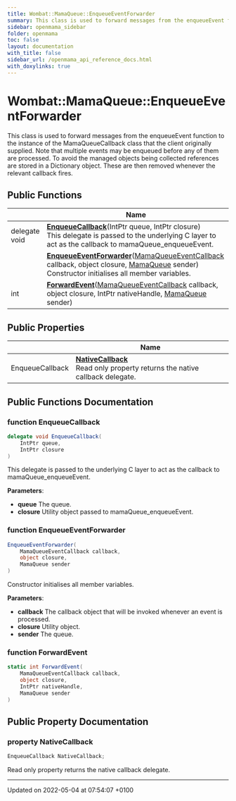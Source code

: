 ```yaml
---
title: Wombat::MamaQueue::EnqueueEventForwarder
summary: This class is used to forward messages from the enqueueEvent function to the instance of the MamaQueueCallback class that the client originally supplied. Note that multiple events may be enqueued before any of them are processed. To avoid the managed objects being collected references are stored in a Dictionary object. These are then removed whenever the relevant callback fires. 
sidebar: openmama_sidebar
folder: openmama
toc: false
layout: documentation
with_title: false
sidebar_url: /openmama_api_reference_docs.html
with_doxylinks: true
---
```


# Wombat::MamaQueue::EnqueueEventForwarder



This class is used to forward messages from the enqueueEvent function to the instance of the MamaQueueCallback class that the client originally supplied. Note that multiple events may be enqueued before any of them are processed. To avoid the managed objects being collected references are stored in a Dictionary object. These are then removed whenever the relevant callback fires. 

## Public Functions

|                | Name           |
| -------------- | -------------- |
| delegate void | **[EnqueueCallback](classWombat_1_1MamaQueue_1_1EnqueueEventForwarder.html#function-enqueuecallback)**(IntPtr queue, IntPtr closure)<br>This delegate is passed to the underlying C layer to act as the callback to mamaQueue_enqueueEvent.  |
| | **[EnqueueEventForwarder](classWombat_1_1MamaQueue_1_1EnqueueEventForwarder.html#function-enqueueeventforwarder)**([MamaQueueEventCallback](interfaceWombat_1_1MamaQueueEventCallback.html) callback, object closure, [MamaQueue](classWombat_1_1MamaQueue.html) sender)<br>Constructor initialises all member variables.  |
| int | **[ForwardEvent](classWombat_1_1MamaQueue_1_1EnqueueEventForwarder.html#function-forwardevent)**([MamaQueueEventCallback](interfaceWombat_1_1MamaQueueEventCallback.html) callback, object closure, IntPtr nativeHandle, [MamaQueue](classWombat_1_1MamaQueue.html) sender) |

## Public Properties

|                | Name           |
| -------------- | -------------- |
| EnqueueCallback | **[NativeCallback](classWombat_1_1MamaQueue_1_1EnqueueEventForwarder.html#property-nativecallback)** <br>Read only property returns the native callback delegate.  |

## Public Functions Documentation

### function EnqueueCallback

```csharp
delegate void EnqueueCallback(
    IntPtr queue,
    IntPtr closure
)
```

This delegate is passed to the underlying C layer to act as the callback to mamaQueue_enqueueEvent. 

**Parameters**: 

  * **queue** The queue. 
  * **closure** Utility object passed to mamaQueue_enqueueEvent. 


### function EnqueueEventForwarder

```csharp
EnqueueEventForwarder(
    MamaQueueEventCallback callback,
    object closure,
    MamaQueue sender
)
```

Constructor initialises all member variables. 

**Parameters**: 

  * **callback** The callback object that will be invoked whenever an event is processed. 
  * **closure** Utility object. 
  * **sender** The queue. 


### function ForwardEvent

```csharp
static int ForwardEvent(
    MamaQueueEventCallback callback,
    object closure,
    IntPtr nativeHandle,
    MamaQueue sender
)
```


## Public Property Documentation

### property NativeCallback

```csharp
EnqueueCallback NativeCallback;
```

Read only property returns the native callback delegate. 

-------------------------------

Updated on 2022-05-04 at 07:54:07 +0100